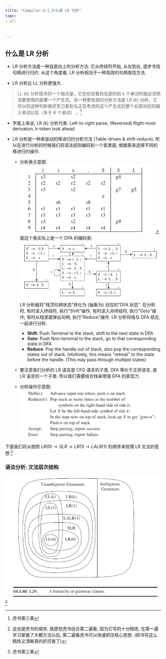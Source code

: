 ```yaml
---
title: "Compiler-4-1_什么是 LR 分析"
tags:
- all


---
```

## 什么是 LR 分析

- LR 分析方法是一种自底向上的分析方法: 它从终结符开始, 从左到右, 逐步寻找句柄进行归约. 从这个角度看, LR 分析相当于一种高效的句柄查找方法.

- LR 分析比 LL 分析更强大.

> LL (k) 分析技术的一个弱点是，它在仅仅看到右部的前 k 个单词时就必须预测要使用的是哪一个产生式。另一种更有效的分析方法是 LR (k) 分析，它可以将这种判断推迟至己看到与正在考虑的这个产生式的整个右部对应的输入单词以后（多于 K 个单词） 。[^1]

- 字面上来说, LR (k) 分析代表: Left-to-right parse, (Reversed) Right-most derivation, k-token look ahead

- LR 分析是一种表驱动的移进归约分析方法 (Table-driven & shift-reduce), 所以在进行分析的时候我们将语法规则编码到一个表里面, 根据表来选择不同的移进归约操作.
  - 分析表示意图:
  ![](notes/2021/2021.10/assets/img_2022-10-15-50.png)
  上面这个表实际上是一个 DFA 的编码表:
  ![](notes/2021/2021.10/assets/img_2022-10-15-51.png)
  LR 分析器将"栈顶句柄状态"转化为 (抽象为) 对应的"DFA 状态". 在分析时, 有时读入终结符, 执行"Shift"操作; 有时读入非终结符, 执行"Goto"操作; 有时从栈里面弹出句柄, 执行"Reduce"操作. LR 分析将栈与 DFA 结合, 一起进行分析.
    - **Shift**: Push Terminal to the stack, shift to the next state in DFA
    - **Goto**: Push Non-terminal to the stack, go to that corresponding state in DFA
    - **Reduce**: Pop the handle out of stack, also pop the corresponding states out of stack. Intuitively, this means "retreat" to the state before the handle. (This may pass through multiple states)
  - 要注意我们分析的 LR 语言是 CFG 语言的子类, DFA 等价于正则语言, 是 LR 语言的一个子类. 所以我们需要结合栈来增强 DFA 的表现力.
 
  - 分析操作示意图:
  ![400](notes/2021/2021.10/assets/img_2022-10-15-52.png)

下面我们将从按照 $LR(0) \rightarrow SLR \rightarrow LR(1) \rightarrow LALR(1)$ 的顺序来梳理 LR 文法的思想.[^2]

### 语法分析: 文法层次结构

![500](notes/2021/2021.10/assets/img_2022-10-15-53.png)[^1]

[^1]: 虎书第三章
[^2]: 这也是虎书的顺序, 我感觉虎书适合第二遍看, 因为它写的十分精炼, 在第一遍学习掌握了大概方法以后, 第二遍看虎书可以快速抓住核心思想. (把书写这么精炼又清晰真的好厉害了)
